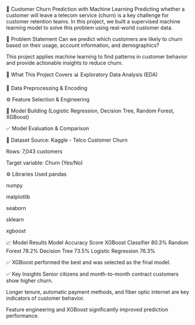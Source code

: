 💼 Customer Churn Prediction with Machine Learning
Predicting whether a customer will leave a telecom service (churn) is a key challenge for customer retention teams. In this project, we built a supervised machine learning model to solve this problem using real-world customer data.

📌 Problem Statement
Can we predict which customers are likely to churn based on their usage, account information, and demographics?

This project applies machine learning to find patterns in customer behavior and provide actionable insights to reduce churn.

🧠 What This Project Covers
📊 Exploratory Data Analysis (EDA)

🧹 Data Preprocessing & Encoding

⚙️ Feature Selection & Engineering

🤖 Model Building (Logistic Regression, Decision Tree, Random Forest, XGBoost)

✅ Model Evaluation & Comparison

📁 Dataset
Source: Kaggle - Telco Customer Churn

Rows: 7,043 customers

Target variable: Churn (Yes/No)

⚙️ Libraries Used
pandas

numpy

matplotlib

seaborn

sklearn

xgboost

📈 Model Results
Model	Accuracy Score
XGBoost Classifier	80.3%
Random Forest	78.2%
Decision Tree	73.5%
Logistic Regression	76.3%

✅ XGBoost performed the best and was selected as the final model.

✅ Key Insights
Senior citizens and month-to-month contract customers show higher churn.

Longer tenure, automatic payment methods, and fiber optic internet are key indicators of customer behavior.

Feature engineering and XGBoost significantly improved prediction performance.


